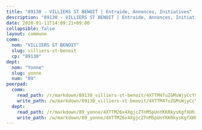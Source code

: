 ```yaml
---
title: "89130 - VILLIERS ST BENOIT | Entraide, Annonces, Initiatives"
description: "89130 - VILLIERS ST BENOIT | Entraide, Annonces, Initiatives"
date: 2020-01-11T14:09:21+09:00
collapsible: false
layout: commune
comm:
  nom: "VILLIERS ST BENOIT"
  slug: villiers-st-benoit
  cp: "89130"
dept:
  nom: "Yonne"
  slug: yonne
  num: "89"
peerpad:
  comm:
    read_path: /r/markdown/89130_villiers-st-benoit/4XTTM4fuZGMsWjyCcY9bvz2Vnkj5kcoAVdAiBfzNCJduHGVKx
    write_path: /w/markdown/89130_villiers-st-benoit/4XTTM4fuZGMsWjyCcY9bvz2Vnkj5kcoAVdAiBfzNCJduHGVKx-K3TgTwA8abNT96EBpVrCFEpP17XRRzVhcX2wtNmXWgyMzfAPJoBdgSgkzTrckLFRXrBxKtokeb27mcnoZJTH8A2YGme3BEkZAiAEpajmPSDP7Uza7qY8rCVAa1U8g9ZhDwS4Y7jG
  dept:
    read_path: /r/markdown/89_yonne/4XTTM26x4XgjcZTnM5pUnYKKRkysKgfXHh1wiigoPHqn9LDKB
    write_path: /w/markdown/89_yonne/4XTTM26x4XgjcZTnM5pUnYKKRkysKgfXHh1wiigoPHqn9LDKB-K3TgU4xaMVqzoRnPJNyddApuMoWvJyHL35bzooauYvdhG3MLg3ikjpoueq9BDtqVP4hJBQxpPxix2gohzXyST9tZPnEkyXpDMdHiAFpx7EU6e8WgvFk7NPsBQepM8o13bG9dyqq7
---
```


